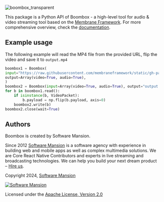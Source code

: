 ![boombox_transparent](https://github.com/user-attachments/assets/1c5f25a2-cc27-4349-ae72-91315d43d6a1)

This package is a Python API of Boombox - a high-level tool for audio & video streaming tool based on the [Membrane Framework](https://membrane.stream).
For more comprehensive overview, check the [documentation](https://boombox.readthedocs.io).

## Example usage
The following example will read the MP4 file from the provided URL, flip the video and save it to
`output.mp4`

```python
boombox1 = Boombox(
input="https://raw.githubusercontent.com/membraneframework/static/gh-pages/samples/big-buck-bunny/bun33s.mp4",
output=Array(video=True, audio=True),
)
boombox2 = Boombox(input=Array(video=True, audio=True), output="output.mp4")
for b in boombox1.read():
    if isinstance(b, VideoPacket):
        b.payload = np.flip(b.payload, axis=0)
    boombox2.write(b)
boombox2.close(wait=True)
```

## Authors

Boombox is created by Software Mansion.

Since 2012 [Software Mansion](https://swmansion.com/?utm_source=git&utm_medium=readme&utm_campaign=boombox) is a software agency with experience in building web and mobile apps as well as complex multimedia solutions. We are Core React Native Contributors and experts in live streaming and broadcasting technologies. We can help you build your next dream product – [Hire us](https://swmansion.com/contact/projects).

Copyright 2024, [Software Mansion](https://swmansion.com/?utm_source=git&utm_medium=readme&utm_campaign=boombox)

[![Software Mansion](https://logo.swmansion.com/logo?color=white&variant=desktop&width=200&tag=membrane-github)](https://swmansion.com/?utm_source=git&utm_medium=readme&utm_campaign=boombox)

Licensed under the [Apache License, Version 2.0](LICENSE)
